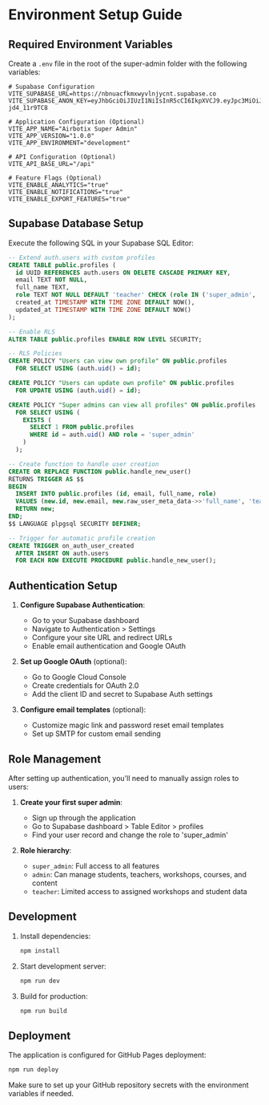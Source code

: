 # Environment Setup Guide

## Required Environment Variables

Create a `.env` file in the root of the super-admin folder with the following variables:

```env
# Supabase Configuration
VITE_SUPABASE_URL=https://nbnuacfkmxwyvlnjycnt.supabase.co
VITE_SUPABASE_ANON_KEY=eyJhbGciOiJIUzI1NiIsInR5cCI6IkpXVCJ9.eyJpc3MiOiJzdXBhYmFzZSIsInJlZiI6Im5ibnVhY2ZrbXh3eXZsbmp5Y250Iiwicm9sZSI6ImFub24iLCJpYXQiOjE3NTYxNjQyODIsImV4cCI6MjA3MTc0MDI4Mn0.mfmk_bMZVKbCiUqegLY1MPWOsEhQ3gB-jd4_11r9TC8

# Application Configuration (Optional)
VITE_APP_NAME="Airbotix Super Admin"
VITE_APP_VERSION="1.0.0"
VITE_APP_ENVIRONMENT="development"

# API Configuration (Optional)
VITE_API_BASE_URL="/api"

# Feature Flags (Optional)
VITE_ENABLE_ANALYTICS="true"
VITE_ENABLE_NOTIFICATIONS="true"
VITE_ENABLE_EXPORT_FEATURES="true"
```

## Supabase Database Setup

Execute the following SQL in your Supabase SQL Editor:

```sql
-- Extend auth.users with custom profiles
CREATE TABLE public.profiles (
  id UUID REFERENCES auth.users ON DELETE CASCADE PRIMARY KEY,
  email TEXT NOT NULL,
  full_name TEXT,
  role TEXT NOT NULL DEFAULT 'teacher' CHECK (role IN ('super_admin', 'admin', 'teacher')),
  created_at TIMESTAMP WITH TIME ZONE DEFAULT NOW(),
  updated_at TIMESTAMP WITH TIME ZONE DEFAULT NOW()
);

-- Enable RLS
ALTER TABLE public.profiles ENABLE ROW LEVEL SECURITY;

-- RLS Policies
CREATE POLICY "Users can view own profile" ON public.profiles
  FOR SELECT USING (auth.uid() = id);

CREATE POLICY "Users can update own profile" ON public.profiles  
  FOR UPDATE USING (auth.uid() = id);

CREATE POLICY "Super admins can view all profiles" ON public.profiles
  FOR SELECT USING (
    EXISTS (
      SELECT 1 FROM public.profiles 
      WHERE id = auth.uid() AND role = 'super_admin'
    )
  );

-- Create function to handle user creation
CREATE OR REPLACE FUNCTION public.handle_new_user()
RETURNS TRIGGER AS $$
BEGIN
  INSERT INTO public.profiles (id, email, full_name, role)
  VALUES (new.id, new.email, new.raw_user_meta_data->>'full_name', 'teacher');
  RETURN new;
END;
$$ LANGUAGE plpgsql SECURITY DEFINER;

-- Trigger for automatic profile creation
CREATE TRIGGER on_auth_user_created
  AFTER INSERT ON auth.users
  FOR EACH ROW EXECUTE PROCEDURE public.handle_new_user();
```

## Authentication Setup

1. **Configure Supabase Authentication**:
   - Go to your Supabase dashboard
   - Navigate to Authentication > Settings
   - Configure your site URL and redirect URLs
   - Enable email authentication and Google OAuth

2. **Set up Google OAuth** (optional):
   - Go to Google Cloud Console
   - Create credentials for OAuth 2.0
   - Add the client ID and secret to Supabase Auth settings

3. **Configure email templates** (optional):
   - Customize magic link and password reset email templates
   - Set up SMTP for custom email sending

## Role Management

After setting up authentication, you'll need to manually assign roles to users:

1. **Create your first super admin**:
   - Sign up through the application
   - Go to Supabase dashboard > Table Editor > profiles
   - Find your user record and change the role to 'super_admin'

2. **Role hierarchy**:
   - `super_admin`: Full access to all features
   - `admin`: Can manage students, teachers, workshops, courses, and content
   - `teacher`: Limited access to assigned workshops and student data

## Development

1. Install dependencies:
   ```bash
   npm install
   ```

2. Start development server:
   ```bash
   npm run dev
   ```

3. Build for production:
   ```bash
   npm run build
   ```

## Deployment

The application is configured for GitHub Pages deployment:

```bash
npm run deploy
```

Make sure to set up your GitHub repository secrets with the environment variables if needed.
